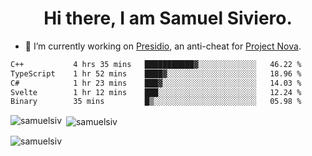 <h1 align="center">Hi there, I am Samuel Siviero.</h1>

- 🔭 I’m currently working on [Presidio](https://presidio.ac), an anti-cheat for [Project Nova](https://discord.gg/novafn).

<!--START_SECTION:waka-->

```txt
C++           4 hrs 35 mins   ███████████▓░░░░░░░░░░░░░   46.22 %
TypeScript    1 hr 52 mins    ████▓░░░░░░░░░░░░░░░░░░░░   18.96 %
C#            1 hr 23 mins    ███▓░░░░░░░░░░░░░░░░░░░░░   14.03 %
Svelte        1 hr 12 mins    ███░░░░░░░░░░░░░░░░░░░░░░   12.24 %
Binary        35 mins         █▒░░░░░░░░░░░░░░░░░░░░░░░   05.98 %
```

<!--END_SECTION:waka-->

<p><img align="left" src="https://github-readme-stats.vercel.app/api/top-langs?username=samuelsiv&show_icons=true&locale=en&layout=compact&theme=radical" alt="samuelsiv" /></p>

<p>&nbsp;<img align="center" src="https://github-readme-stats.vercel.app/api?username=samuelsiv&show_icons=true&locale=en&theme=radical" alt="samuelsiv" /></p>
<p align="left"> <img src="https://komarev.com/ghpvc/?username=samuelsiv&label=Profile%20views&color=0e75b6&style=flat" alt="samuelsiv" /> </p>
